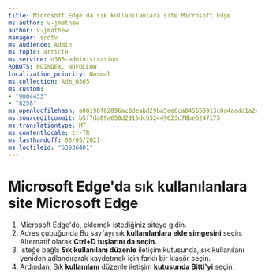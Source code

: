 ```yaml
---
title: Microsoft Edge'da sık kullanılanlara site Microsoft Edge
ms.author: v-jmathew
author: v-jmathew
manager: scotv
ms.audience: Admin
ms.topic: article
ms.service: o365-administration
ROBOTS: NOINDEX, NOFOLLOW
localization_priority: Normal
ms.collection: Adm_O365
ms.custom:
- "9004433"
- "8258"
ms.openlocfilehash: a08190f82896ac8deabd29ba5ee6ca845650913c0a4aadd1a2cd3239d27b8a8d
ms.sourcegitcommit: b5f7da89a650d2915dc652449623c78be6247175
ms.translationtype: MT
ms.contentlocale: tr-TR
ms.lasthandoff: 08/05/2021
ms.locfileid: "53936401"
---
```

# <a name="add-a-site-to-your-favorites-in-microsoft-edge"></a>Microsoft Edge'da sık kullanılanlara site Microsoft Edge

1. Microsoft Edge'de, eklemek istediğiniz siteye gidin.
2. Adres çubuğunda Bu sayfayı sık **kullanılanlara ekle simgesini** seçin. Alternatif olarak **Ctrl+D tuşlarını da seçin.**
3. İsteğe bağlı: **Sık kullanılanı düzenle** iletişim kutusunda, sık kullanılanı yeniden adlandırarak kaydetmek için farklı bir klasör seçin.
4. Ardından, Sık **kullanılanı** düzenle iletişim **kutusunda Bitti'yi** seçin.
